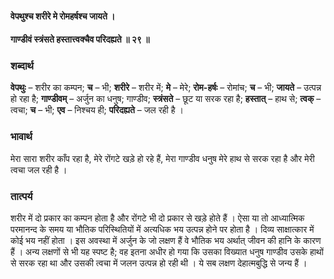 #### वेपथुश्च शरीरे मे रोमहर्षश्च जायते ।
#### गाण्डीवं स्त्रंसते हस्तात्त्वक्चैव परिदह्यते ॥ २९ ॥

### शब्दार्थ

**वेपथुः** – शरीर का कम्पन; **च** – भी; **शरीरे** – शरीर  में; **मे** – मेरे; **रोम-हर्षः** – रोमांच; **च** – भी; **जायते** – उत्पन्न हो रहा है;  **गाण्डीवम्** – अर्जुन का धनुष; गाण्डीव; **स्त्रंसते** – छूट या सरक रहा है;  **हस्तात्** – हाथ से; **त्वक्** – त्वचा; **च** – भी; **एव** – निश्चय ही; **परिदह्यते** – जल रही है ।

### भावार्थ

मेरा सारा शरीर काँप रहा है, मेरे रोंगटे खड़े हो रहे हैं, मेरा गाण्डीव धनुष मेरे हाथ से सरक रहा है और मेरी त्वचा जल रही है ।

### तात्पर्य

शरीर में दो प्रकार का कम्पन होता है और रोंगटे भी दो प्रकार से खड़े होते हैं । ऐसा या तो आध्यात्मिक परमानन्द के समय या भौतिक परिस्थितियों में अत्यधिक भय उत्पन्न होने पर होता है । दिव्य साक्षात्कार में कोई भय नहीं होता । इस अवस्था में अर्जुन के जो लक्षण हैं वे भौतिक भय अर्थात् जीवन की हानि के कारण हैं । अन्य लक्षणों से भी यह स्पष्ट है; वह इतना अधीर हो गया कि उसका विख्यात धनुष गाण्डीव उसके हाथों से सरक रहा था और उसकी त्वचा में जलन उत्पन्न हो रही थी । ये सब लक्षण देहात्मबुद्धि से जन्य हैं ।